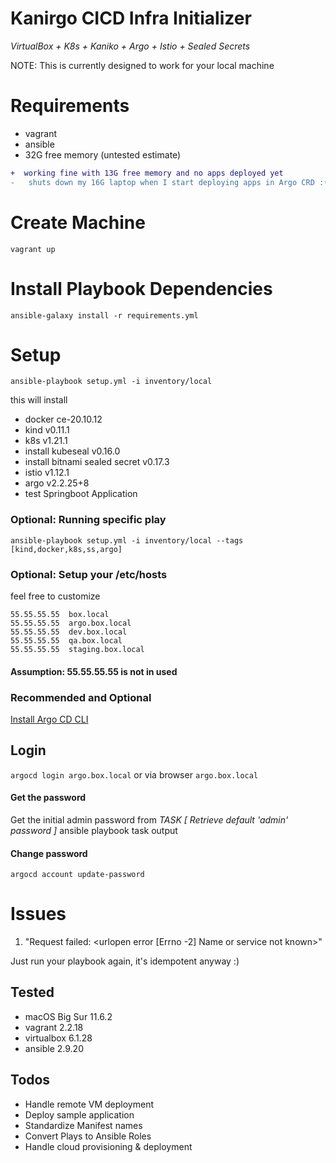 # Kanirgo CICD Infra Initializer

_VirtualBox + K8s + Kaniko + Argo + Istio + Sealed Secrets_

NOTE: This is currently designed to work for your local machine

# Requirements

- vagrant
- ansible 
- 32G free memory (untested estimate)

```diff
+  working fine with 13G free memory and no apps deployed yet
-   shuts down my 16G laptop when I start deploying apps in Argo CRD :(
```  

# Create Machine
`vagrant up`

# Install Playbook Dependencies
`ansible-galaxy install -r requirements.yml`

# Setup
`ansible-playbook setup.yml -i inventory/local`

this will install 
- docker ce-20.10.12
- kind v0.11.1 
- k8s v1.21.1
- install kubeseal v0.16.0
- install bitnami sealed secret v0.17.3
- istio v1.12.1
- argo v2.2.25+8
- test Springboot Application


###  Optional: Running specific play

`ansible-playbook setup.yml -i inventory/local --tags [kind,docker,k8s,ss,argo]`

### Optional: Setup your /etc/hosts 
feel free to customize

    55.55.55.55  box.local
    55.55.55.55  argo.box.local
    55.55.55.55  dev.box.local
    55.55.55.55  qa.box.local
    55.55.55.55  staging.box.local
#### Assumption: 55.55.55.55 is not in used

### Recommended and Optional 
[Install Argo CD CLI](https://argo-cd.readthedocs.io/en/stable/cli_installation/)

## Login
`argocd login argo.box.local` or via browser `argo.box.local`

#### Get the password
Get the initial admin password from _TASK [ Retrieve default 'admin' password ]_ ansible playbook task output 

#### Change password
`argocd account update-password`

# Issues

1. "Request failed: <urlopen error [Errno -2] Name or service not known>"

Just run your playbook again, it's idempotent anyway :)

## Tested
- macOS Big Sur 11.6.2
- vagrant 2.2.18
- virtualbox 6.1.28
- ansible 2.9.20

## Todos
- Handle remote VM deployment
- Deploy sample application
- Standardize Manifest names
- Convert Plays to Ansible Roles
- Handle cloud provisioning & deployment
